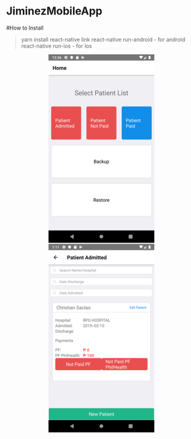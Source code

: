 # JiminezMobileApp


#How to Install

> yarn install
> react-native link
> react-native run-android  - for android
> react-native run-ios - for Ios

 <p align="center">
  <img src="./assets/img/home.png" height="500" width="281">
  <img src="./assets/img/patientlist.png" height="500" width="281">
 </p>
